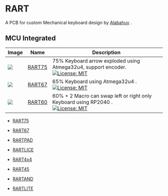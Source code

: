 # RART
A PCB for custom Mechanical keyboard design by [Alabahuy](https://github.com/alabahuy) .

## MCU Integrated

| Image | Name | Description |
| --- | --- | --- |
| <img loading="lazy" minwidth="500" src="https://i.imgur.com/aU5zGnD.jpeg"> | [RART75](https://github.com/alabahuy/RART/tree/master/RART75) | 75% Keyboard arrow exploded using Atmega32u4, support encoder. <br /> [![License: MIT](https://img.shields.io/badge/License-MIT-yellow.svg)](https://opensource.org/licenses/MIT) |
| <img loading="lazy" minwidth="500" src="https://i.imgur.com/b8dKcU2.png"> | [RART67](https://github.com/alabahuy/RART/tree/master/RART67) | 65% Keyboard using Atmega32u4 . <br /> [![License: MIT](https://img.shields.io/badge/License-MIT-yellow.svg)](https://opensource.org/licenses/MIT) |
| <img loading="lazy" minwidth="500" src="https://i.imgur.com/8RkCYQE.jpg"> | [RART60](https://github.com/alabahuy/RART/tree/master/RART67) | 60% + 2 Macro can swap left or right only Keyboard using RP2040 . <br /> [![License: MIT](https://img.shields.io/badge/License-MIT-yellow.svg)](https://opensource.org/licenses/MIT) |


* [RART75](https://github.com/alabahuy/RART/tree/master/RART75)

* [RART67](https://github.com/alabahuy/RART/tree/master/RART67)

* [RARTPAD](https://github.com/alabahuy/RART/tree/master/RARTPAD)

* [RARTLICE](https://github.com/alabahuy/RART/tree/master/RARTLICE)

* [RART4x4](https://github.com/alabahuy/RART/tree/master/RART4X4)

* [RART45](https://github.com/alabahuy/RART/tree/master/RART45)

* [RARTAND](https://github.com/alabahuy/RART/tree/master/RARTAND)

* [RARTLITE](https://github.com/alabahuy/RART/tree/master/RARTLITE)
